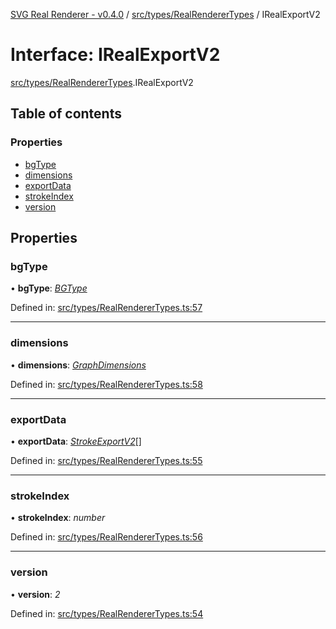 [SVG Real Renderer - v0.4.0](../docs.md) / [src/types/RealRendererTypes](../modules/src_types_realrenderertypes.md) / IRealExportV2

# Interface: IRealExportV2

[src/types/RealRendererTypes](../modules/src_types_realrenderertypes.md).IRealExportV2

## Table of contents

### Properties

- [bgType](src_types_realrenderertypes.irealexportv2.md#bgtype)
- [dimensions](src_types_realrenderertypes.irealexportv2.md#dimensions)
- [exportData](src_types_realrenderertypes.irealexportv2.md#exportdata)
- [strokeIndex](src_types_realrenderertypes.irealexportv2.md#strokeindex)
- [version](src_types_realrenderertypes.irealexportv2.md#version)

## Properties

### bgType

• **bgType**: [*BGType*](../modules/src_types_realrenderertypes.md#bgtype)

Defined in: [src/types/RealRendererTypes.ts:57](https://github.com/HarshKhandeparkar/svg-real-renderer/blob/0a0696f/src/types/RealRendererTypes.ts#L57)

___

### dimensions

• **dimensions**: [*GraphDimensions*](../modules/src_types_realrenderertypes.md#graphdimensions)

Defined in: [src/types/RealRendererTypes.ts:58](https://github.com/HarshKhandeparkar/svg-real-renderer/blob/0a0696f/src/types/RealRendererTypes.ts#L58)

___

### exportData

• **exportData**: [*StrokeExportV2*](../modules/src_types_realrenderertypes.md#strokeexportv2)[]

Defined in: [src/types/RealRendererTypes.ts:55](https://github.com/HarshKhandeparkar/svg-real-renderer/blob/0a0696f/src/types/RealRendererTypes.ts#L55)

___

### strokeIndex

• **strokeIndex**: *number*

Defined in: [src/types/RealRendererTypes.ts:56](https://github.com/HarshKhandeparkar/svg-real-renderer/blob/0a0696f/src/types/RealRendererTypes.ts#L56)

___

### version

• **version**: *2*

Defined in: [src/types/RealRendererTypes.ts:54](https://github.com/HarshKhandeparkar/svg-real-renderer/blob/0a0696f/src/types/RealRendererTypes.ts#L54)
